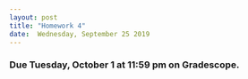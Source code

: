 ```yaml
---
layout: post
title: "Homework 4"
date:  Wednesday, September 25 2019
---
```



### Due Tuesday, October 1 at 11:59 pm on Gradescope. 


